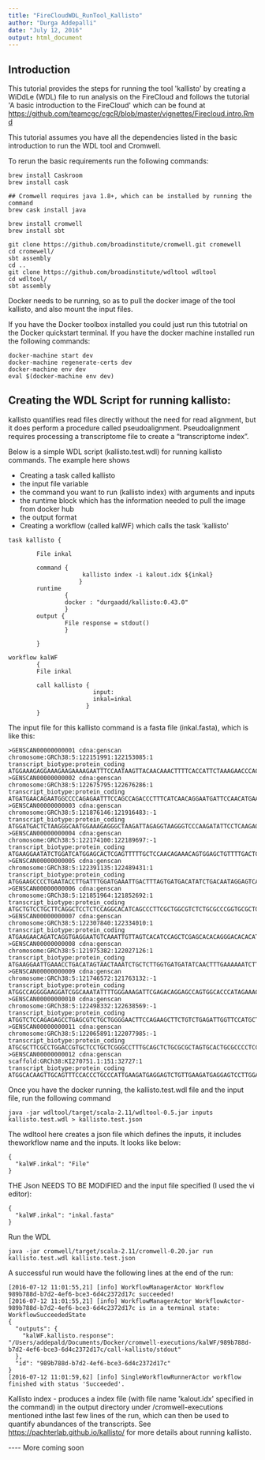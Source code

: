 ```yaml
---
title: "FireCloudWDL_RunTool_Kallisto"
author: "Durga Addepalli"
date: "July 12, 2016"
output: html_document
---
```

## Introduction
This tutorial provides the steps for running the tool 'kallisto' by creating a WiDdLe (WDL) file to run analysis on the FireCloud and follows the tutorial 'A basic introduction to the FireCloud' which can be found at https://github.com/teamcgc/cgcR/blob/master/vignettes/Firecloud.intro.Rmd

This tutorial assumes you have all the dependencies listed in the basic introduction to run the WDL tool and Cromwell.

To rerun the basic requirements run the following commands:

```
brew install Caskroom
brew install cask

## Cromwell requires java 1.8+, which can be installed by running the command
brew cask install java

brew install cromwell
brew install sbt

git clone https://github.com/broadinstitute/cromwell.git cromewell
cd cromewell/
sbt assembly
cd ..
git clone https://github.com/broadinstitute/wdltool wdltool
cd wdltool/
sbt assembly

```

Docker needs to be running, so as to pull the docker image of the tool kallisto, and also mount the input files. 

If you have the Docker toolbox installed you could just run this tutotrial on the Docker quickstart terminal. If you have the docker machine installed run the following commands:

```
docker-machine start dev
docker-machine regenerate-certs dev
docker-machine env dev
eval $(docker-machine env dev)
```

## Creating the WDL Script for running kallisto:

kallisto quantifies read files directly without the need for read alignment, but it does perform a procedure called pseudoalignment. Pseudoalignment requires processing a transcriptome file to create a “transcriptome index”. 

Below is a simple WDL script (kallisto.test.wdl) for running kallisto commands. The example here shows 
- Creating a task called kallisto
- the input file variable
- the command you want to run (kallisto index) with arguments and inputs
- the runtime block which has the information needed to pull the image from docker hub
- the output format
- Creating a workflow (called kalWF) which calls the task 'kallisto'

```
task kallisto {

        File inkal

        command {
		             kallisto index -i kalout.idx ${inkal}
            		}
        runtime
                {
                docker : "durgaadd/kallisto:0.43.0"
                }
        output {
                File response = stdout()
                }

        }

workflow kalWF
        {
        File inkal

        call kallisto {
                        input:
                        inkal=inkal
                      }
        }
```

The input file for this kallisto command is a fasta file (inkal.fasta), which is like this:

```
>GENSCAN00000000001 cdna:genscan chromosome:GRCh38:5:122151991:122153085:1 transcript_biotype:protein_coding
ATGGAAAGAGGAAAGAAGAAAAGAATTTCCAATAAGTTACAACAAACTTTTCACCATTCTAAAGAACCCACTTTCCTTATCAACCAAGCTGGGCTTCTCTCTAGTGACTCCTATTCTAGC
>GENSCAN00000000002 cdna:genscan chromosome:GRCh38:5:122675795:122676286:1 transcript_biotype:protein_coding
ATGATGAACAGAATGGCCCCAGAGAATTTCCAGCCAGACCCTTTCATCAACAGGAATGATTCCAACATGAAGTATGAAGAGCTAGAAGCTCTGTTTAGCCAGACTATGTTCCCAGATAGA
>GENSCAN00000000003 cdna:genscan chromosome:GRCh38:5:121876146:121916483:-1 transcript_biotype:protein_coding
ATGGATGACTCTAAGGGCAATGGAAAGAGGGCTAAGATTAGAGGTAAGGGTCCCAAGATATTCCTCAAGAGTCTCCTGGCCACACTGCCAAACACATCATATGTCTGTGCCTCAGAACCT
>GENSCAN00000000004 cdna:genscan chromosome:GRCh38:5:122174100:122189697:-1 transcript_biotype:protein_coding
ATGAAGGAATATCTGGATCATGGAGCACTCGAGTTTTTGCTCCAACAGAAACAGTGGAGCTGTTTTGACTCCACTGCGCAGTGGTGGGCAGAAGGTGGCAATGGAGACTGCAGAAGAAAC
>GENSCAN00000000005 cdna:genscan chromosome:GRCh38:5:122391135:122489431:1 transcript_biotype:protein_coding
ATGGAAGCCCCTGAATACCTTGATTTGGATGAAATTGACTTTAGTGATGACATATCTGACAATAGGAGTCAAGGGAACAGGCTACAAAAGCTTGGATTGGAGGACACAGACAGGGAAGATGCAATGGGCTTTGGTTCCCATAGGGCCAAACTGACAGTAGTTGCTGCCCTGGGAGCTTGC
>GENSCAN00000000006 cdna:genscan chromosome:GRCh38:5:121851964:121852692:1 transcript_biotype:protein_coding
ATGCTGTCCTGCTTCAGGCTCCTCTCCAGGCACATCAGCCCTTCGCTGGCGTCTCTGCGCCCGGTGCGCTGCTGCTTCGCGCTCCCGCTGCGTTGGGCCCCGGGGCGCCCCTTGGACCCC
>GENSCAN00000000007 cdna:genscan chromosome:GRCh38:5:122307840:122334010:1 transcript_biotype:protein_coding
ATGAAGAACAGATCAGGTGAGGAATGTCAAATTGTTAGTCACATCCAGCTCGAGCACACAGGGACACACATGGCAAGAAAGATGTGCCCTGGCCTAAAGAAAAAGATAAGGGAGTTTATGCTGGAACCCTGGAATGGTCTGGGGACCAATGAGATGGCAGCGGTTAACGCTTGGATCACG
>GENSCAN00000000008 cdna:genscan chromosome:GRCh38:5:121975382:122027126:1 transcript_biotype:protein_coding
ATGAAGGAATTGAAACCTGACATAGTAACTAAATCTGCTCTTGGTGATGATATCAACTTTGAAAAAATCTTCAAAAAGCCAGATTCTACTGCAACTGAAAGAGCAATTGCCAGACTAGCAGTACATCCTCTTCTGAAGAAAAAGATAGATGTGCTAAAAGCTGCTGTACAAGCCTTTAAAGAAGCAAGACAAAATGTTGCTGAAGTTGAGTCATCAAAGAATGCTTCAGAGGACAATCAT
>GENSCAN00000000009 cdna:genscan chromosome:GRCh38:5:121746572:121763132:-1 transcript_biotype:protein_coding
ATGGCCAGGGGAAGGATCGGCAAATATTTTGGGAAAGATTCGAGACAGGAGCCAGTGGCACCCATAGAAACAGAATGTAGAGTTCAGAAAGAACAATAA
>GENSCAN00000000010 cdna:genscan chromosome:GRCh38:5:122498332:122638569:-1 transcript_biotype:protein_coding
ATGGTCTCCAGAGAGCCTGAGCGTCTGCTGGGGAACTTCCAGAAGCTTCTGTCTGAGATTGGTTCCATGCTTGTAACTGGGACCAGCAAATGGCAAAATAAAGGACAGATACGGAGTACT
>GENSCAN00000000011 cdna:genscan chromosome:GRCh38:5:122065891:122077985:-1 transcript_biotype:protein_coding
ATGCGCTTCGCCTGGACCGTGCTCCTGCTCGGGCCTTTGCAGCTCTGCGCGCTAGTGCACTGCGCCCCTCCCGCCGCCGGCCAACAGCAGCCCCCGCGCGAGCCGCCGGCGGCTCCGGGCGCCTGGCGCCAGCAGATCCAATGGGAGAACAACGGGCAGGTGTTCAGCTTGCTGAGCCTGGGCTCACAGTACCAGCCTCAGCGCCGCCGGGACCCGGGCGCCGCCGTCCCTGGTGCAGCC
>GENSCAN00000000012 cdna:genscan scaffold:GRCh38:KI270751.1:151:32727:1 transcript_biotype:protein_coding
ATGGCACAAGTTGCAGTTTCCACCCTGCCCATTGAAGATGAGGAGTCTGTTGAAGATGAGGAGTCCTTGGAGAGCAGGATGGTGGTGACATTCCTGTCAGCTCTCGACTCCATGAAAGTGTCAGAGCCTTTACGTGGACCTTCTCATGAAAACGGAAACAGAATAGTCAATGGAAAAGGAGAAGAAACAAATGCTGTCCTTGAAAAGTATATAAAACTCAATGAGGAATTGATAACAATA
```

Once you have the docker running, the kallisto.test.wdl file and the input file, run the following command

```
java -jar wdltool/target/scala-2.11/wdltool-0.5.jar inputs kallisto.test.wdl > kallisto.test.json
```

The wdltool here creates a json file which defines the inputs, it includes theworkflow name and the inputs. It looks like below:

```
{
  "kalWF.inkal": "File"
}

```

THE Json NEEDS TO BE MODIFIED and the input file specified (I used the vi editor):
```
{
  "kalWF.inkal": "inkal.fasta"
}
```

Run the WDL
```
java -jar cromwell/target/scala-2.11/cromwell-0.20.jar run kallisto.test.wdl kallisto.test.json
```

A successful run would have the following lines at the end of the run:
```
[2016-07-12 11:01:55,21] [info] WorkflowManagerActor Workflow 989b788d-b7d2-4ef6-bce3-6d4c2372d17c succeeded!
[2016-07-12 11:01:55,21] [info] WorkflowManagerActor WorkflowActor-989b788d-b7d2-4ef6-bce3-6d4c2372d17c is in a terminal state: WorkflowSucceededState
{
  "outputs": {
    "kalWF.kallisto.response": "/Users/addepald/Documents/Docker/cromwell-executions/kalWF/989b788d-b7d2-4ef6-bce3-6d4c2372d17c/call-kallisto/stdout"
  },
  "id": "989b788d-b7d2-4ef6-bce3-6d4c2372d17c"
}
[2016-07-12 11:01:59,62] [info] SingleWorkflowRunnerActor workflow finished with status 'Succeeded'.
```

Kallisto index - produces a index file (with file name 'kalout.idx' specified in the command) in the output directory under /cromwell-executions mentioned inthe last few lines of the run, which can then be used to quantify abundances of the transcripts.
See https://pachterlab.github.io/kallisto/ for more details about running kallisto.

---- More coming soon
